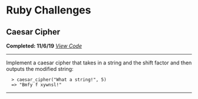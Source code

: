 # Ruby Challenges

## Caesar Cipher
**Completed: 11/6/19**
*<a href="https://github.com/tylerdevon01/ruby_challenges/blob/master/caesar_cipher.rb
">View Code</a>*
***
Implement a caesar cipher that takes in a string and the shift factor and then outputs the modified string:

```
  > caesar_cipher("What a string!", 5)
  => "Bmfy f xywnsl!"
```
***
<br>
